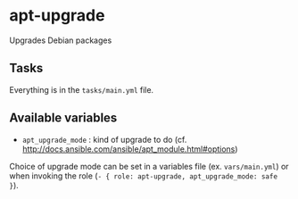 # apt-upgrade

Upgrades Debian packages

## Tasks

Everything is in the `tasks/main.yml` file.

## Available variables

* `apt_upgrade_mode` : kind of upgrade to do (cf. http://docs.ansible.com/ansible/apt_module.html#options)

Choice of upgrade mode can be set in a variables file (ex. `vars/main.yml`) or when invoking the role (`- { role: apt-upgrade, apt_upgrade_mode: safe }`).
